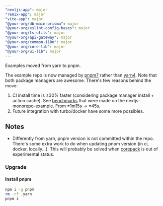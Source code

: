 ```yaml
---
"nextjs-app": major
"remix-app": major
"vite-app": major
"@your-org/db-main-prisma": major
"@your-org/eslint-config-bases": major
"@your-org/ts-utils": major
"@your-org/api-gateway": major
"@your-org/common-i18n": major
"@your-org/core-lib": major
"@your-org/ui-lib": major
---
```


Examples moved from yarn to pnpm.

The example repo is now managed by [pnpm7](https://pnpm.io/) rather than [yarn4](). Note
that both package managers are awesome. There's few reasons behind the move:

1. CI install time is ±30% faster (considering package manager install + action cache). See
   [benchmarks](https://gist.github.com/belgattitude/0ecd26155b47e7be1be6163ecfbb0f0b)
   that were made on the nextjs-monorepo-example. From ±1m15s -> ±45s.
2. Future integration with turbo/docker have some more possibles.

## Notes

- Differently from yarn, pnpm version is not committed within the repo. There's some extra work
  to do when updating pnpm version (in ci, docker, locally...). This will probably be solved
  when [corepack](https://nodejs.org/api/corepack.html) is out of experimental status.

### Upgrade

#### Install pnpm

```bash
npm i -g pnpm
rm -rf .yarn
pnpm i
```
